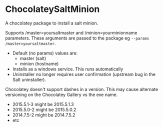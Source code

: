 ChocolateySaltMinion
====================

A chocolatey package to install a salt minion.

Supports /master=yoursaltmaster and /minion=yourminionname parameters. These arguments are passed to the package eg `--params /master=yoursaltmaster`.
- Default (no params) values are:
  - master (salt)
  - minion (hostname)
- Installs as a windows service. This runs automatically
- Uninstaller no longer requires user confirmation (upstream bug in the Salt uninstaller).

Chocolatey doesn't support dashes in a version. This may cause alternate versioning on the Chocolatey Gallery vs the exe name. 
- 2015.5.1-3 might be 2015.5.1.3
- 2015.5.0-2 might be 2015.5.0.2
- 2014.7.5-2 might be 2014.7.5.2
- etc
